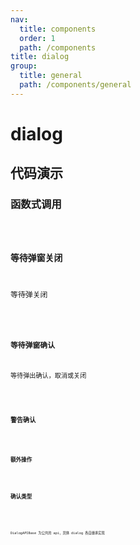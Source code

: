 ```yaml
---
nav:
  title: components
  order: 1
  path: /components
title: dialog
group:
  title: general
  path: /components/general
---
```


# dialog

## 代码演示

### 函数式调用

<code src="../demos/dialog/functional.tsx" />

### 等待弹窗关闭

等待弹关闭

<code src="../demos/dialog/await-visible.tsx" />

### 等待弹窗确认

等待弹出确认，取消或关闭

<code src="../demos/dialog/await-confirm.tsx" />

### 警告确认

<code src="../demos/dialog/danger-comfirm.tsx" />

### 额外操作

<!-- <code src="../demos/dialog/actions.tsx" /> -->

### 确认类型

<code src="../demos/dialog/confirm-type.tsx" />

<code src="../demos/__cases__/dialog/zindex.tsx" />

DialogAPIBase 为公共的 api，具体 dialog 各自继承实现

<!-- <API exports='["DialogAPIBase"]' src="../components/dialog/index.tsx"></API> -->

<!-- <API exports='["DialogMessageSettings", "DialogMessageAPI"]' src="../components/dialog/index.tsx"></API> -->

<!-- <API exports='["DialogPopoverSettings", "DialogPopoverAPI"]' src="../components/dialog/index.tsx"></API> -->

<!-- <API exports='["DialogPopconfirmSettings", "DialogPopconfirmRequests", "DialogPopconfirmAPI"]' src="../components/dialog/index.tsx"></API> -->

<!-- <API exports='["DialogModalSettings", "DialogModalAPI"]' src="../components/dialog/index.tsx"></API> -->

<!-- <API exports='["DialogmodalOperationSettings", "DialogModalOperationRequests", "DialogModalOperationAPI"]' src="../components/dialog/index.tsx"></API> -->

<!-- <API exports='["DialogDrawerSettings", "DialogDrawerRequests", "DialogDrawerAPI"]' src="../components/dialog/index.tsx"></API> -->

